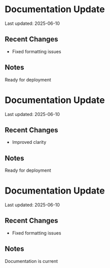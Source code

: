 
# Documentation Update

Last updated: 2025-06-10

## Recent Changes
- Fixed formatting issues

## Notes
Ready for deployment

# Documentation Update

Last updated: 2025-06-10

## Recent Changes
- Improved clarity

## Notes
Ready for deployment

# Documentation Update

Last updated: 2025-06-10

## Recent Changes
- Fixed formatting issues

## Notes
Documentation is current

